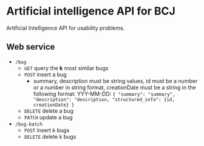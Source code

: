 # Artificial intelligence API for BCJ
Artificial Intelligence API for usability problems. 

## Web service
* `/bug`
  * `GET` query the **k** most similar bugs
  * `POST` insert a bug 
    * summary, description must be string values, id must be a number or a number in string format, creationDate must be a string in the following format: YYY-MM-DD: `{
   "summary": "summary",
   "description": "description,
   "structured_info": {id, creationDate}
 }` 
  * `DELETE` delete a bug 
  * `PATCH` update a bug 
* `/bug-batch`
  * `POST` insert k bugs 
  * `DELETE` delete k bugs 
  

